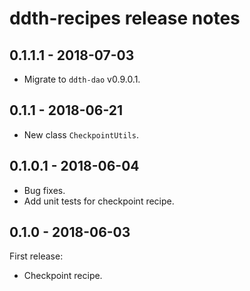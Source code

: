 # ddth-recipes release notes

## 0.1.1.1 - 2018-07-03

- Migrate to `ddth-dao` v0.9.0.1.


## 0.1.1 - 2018-06-21

- New class `CheckpointUtils`.


## 0.1.0.1 - 2018-06-04

- Bug fixes.
- Add unit tests for checkpoint recipe.


## 0.1.0 - 2018-06-03

First release:

- Checkpoint recipe.
